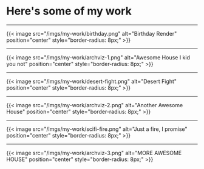 # Here's some of my work

---

{{< image src="/imgs/my-work/birthday.png" alt="Birthday Render" position="center" style="border-radius: 8px;" >}}

---

{{< image src="/imgs/my-work/archviz-1.png" alt="Awesome House I kid you not" position="center" style="border-radius: 8px;" >}}

---

{{< image src="/imgs/my-work/desert-fight.png" alt="Desert Fight" position="center" style="border-radius: 8px;" >}}

---

{{< image src="/imgs/my-work/archviz-2.png" alt="Another Awesome House" position="center" style="border-radius: 8px;" >}}

---

{{< image src="/imgs/my-work/scifi-fire.png" alt="Just a fire, I promise" position="center" style="border-radius: 8px;" >}}

---

{{< image src="/imgs/my-work/archviz-3.png" alt="MORE AWESOME HOUSE" position="center" style="border-radius: 8px;" >}}
